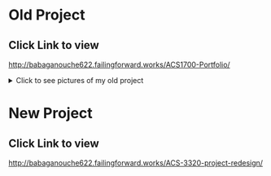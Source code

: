 # Old Project 

## Click Link to view 
http://babaganouche622.failingforward.works/ACS1700-Portfolio/

<details>
  
<summary>Click to see pictures of my old project</summary>

![Old Title](images/old-title.png)
![Single Card](images/single-card.png)
![Hover Effect](images/hover.png)

</details>

# New Project

## Click Link to view

http://babaganouche622.failingforward.works/ACS-3320-project-redesign/
